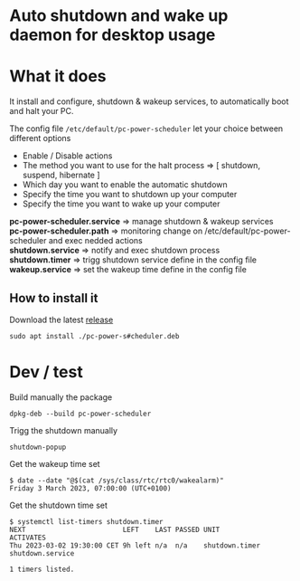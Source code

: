 # Auto shutdown and wake up daemon for desktop usage

# What it does
It install and configure, shutdown & wakeup services, to automatically boot and halt your PC.

The config file `/etc/default/pc-power-scheduler` let your choice between different options
- Enable / Disable actions
- The method you want to use for the halt process => [ shutdown, suspend, hibernate ]
- Which day you want to enable the automatic shutdown
- Specify the time you want to shutdown up your computer
- Specify the time you want to wake up your computer

**pc-power-scheduler.service** => manage shutdown & wakeup services \
**pc-power-scheduler.path** => monitoring change on /etc/default/pc-power-scheduler and exec nedded actions \
**shutdown.service** => notify and exec shutdown process \
**shutdown.timer** => trigg shutdown service define in the config file \
**wakeup.service** => set the wakeup time define in the config file

[//]: # (/etc/systemd/system/wol.service => setup the NIC to be able to receive magic packets send by IT)

## How to install it
Download the latest [release](https://github.com/swissquote/pc-power-scheduler/releases)
    
    sudo apt install ./pc-power-s#cheduler.deb



# Dev / test
Build manually the package 
```
dpkg-deb --build pc-power-scheduler
```
Trigg the shutdown manually
```
shutdown-popup
```
Get the wakeup time set
```
$ date --date "@$(cat /sys/class/rtc/rtc0/wakealarm)"
Friday 3 March 2023, 07:00:00 (UTC+0100)
```
Get the shutdown time set
```
$ systemctl list-timers shutdown.timer
NEXT                        LEFT    LAST PASSED UNIT           ACTIVATES       
Thu 2023-03-02 19:30:00 CET 9h left n/a  n/a    shutdown.timer shutdown.service

1 timers listed.
```

